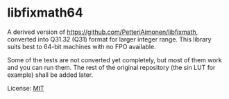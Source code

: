 # libfixmath64

A derived version of https://github.com/PetteriAimonen/libfixmath, converted into Q31.32 (Q31) format for larger integer range. This library suits best to 64-bit machines with no FPO available.

Some of the tests are not converted yet completely, but most of them work and you can run them. The rest of the original repository (the sin LUT for example) shall be added later. 

License: <a href="http://www.opensource.org/licenses/mit-license.php">MIT</a>
